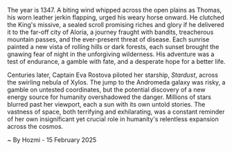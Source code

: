 
The year is 1347.  A biting wind whipped across the open plains as Thomas, his worn leather jerkin flapping, urged his weary horse onward.  He clutched the King's missive, a sealed scroll promising riches and glory if he delivered it to the far-off city of Aloria, a journey fraught with bandits, treacherous mountain passes, and the ever-present threat of disease.  Each sunrise painted a new vista of rolling hills or dark forests, each sunset brought the gnawing fear of night in the unforgiving wilderness. His adventure was a test of endurance, a gamble with fate, and a desperate hope for a better life.

Centuries later, Captain Eva Rostova piloted her starship, *Stardust*, across the swirling nebula of Xylos.  The jump to the Andromeda galaxy was risky, a gamble on untested coordinates, but the potential discovery of a new energy source for humanity overshadowed the danger.  Millions of stars blurred past her viewport, each a sun with its own untold stories.  The vastness of space, both terrifying and exhilarating, was a constant reminder of her own insignificant yet crucial role in humanity's relentless expansion across the cosmos.

~ By Hozmi - 15 February 2025
